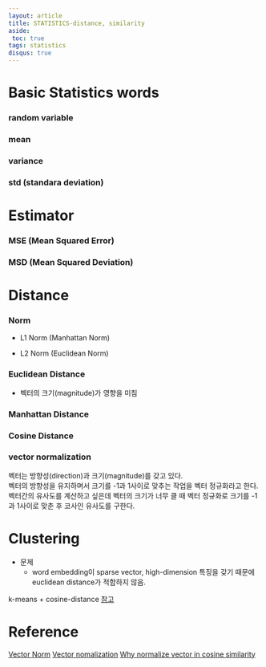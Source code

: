 ```yaml
---
layout: article
title: STATISTICS-distance, similarity
aside:
 toc: true
tags: statistics
disqus: true
---
```


# Basic Statistics words
### random variable

### mean

### variance

### std (standara deviation) 

# Estimator
### MSE (Mean Squared Error)
### MSD (Mean Squared Deviation)

# Distance

### Norm

* L1 Norm (Manhattan Norm)

* L2 Norm (Euclidean Norm)

### Euclidean Distance
* 벡터의 크기(magnitude)가 영향을 미침

### Manhattan Distance 

### Cosine Distance

### vector normalization
벡터는 방향성(direction)과 크기(magnitude)를 갖고 있다.    
벡터의 방향성을 유지하며서 크기를 -1과 1사이로 맞추는 작업을 벡터 정규화라고 한다.   
벡터간의 유사도를 계산하고 싶은데 벡터의 크기가 너무 클 때 벡터 정규화로 크기를 -1과 1사이로 맞춘 후 코사인 유사도를 구한다. 

# Clustering

* 문제
	* word embedding이 sparse vector, high-dimension 특징을 갖기 때문에 euclidean distance가 적합하지 않음. 

k-means + cosine-distance
[참고](https://lovit.github.io/nlp/machine%20learning/2018/10/16/spherical_kmeans/)

# Reference
[Vector Norm](http://taewan.kim/post/norm/)
[Vector nomalization](https://stackoverflow.com/questions/10002918/what-is-the-need-for-normalizing-a-vector/45410687)
[Why normalize vector in cosine similarity](https://stats.stackexchange.com/questions/292596/is-feature-normalisation-needed-prior-to-computing-cosine-distance)   
